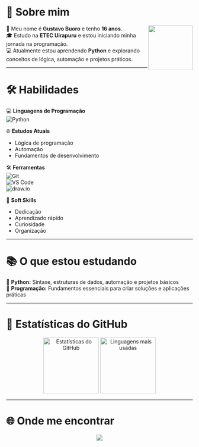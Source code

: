 # 👋 Sobre mim  

<img align="right" src="https://media.giphy.com/media/hvRJCLFzcasrR4ia7z/giphy.gif" width="120px">

🎂 Meu nome é **Gustavo Buoro** e tenho **16 anos**.  
🎓 Estudo na **ETEC Uirapuru** e estou iniciando minha jornada na programação.  
💻 Atualmente estou aprendendo **Python** e explorando conceitos de lógica, automação e projetos práticos.  

---

# 🛠️ Habilidades  

💻 **Linguagens de Programação**  
![Python](https://img.shields.io/badge/Python-3776AB?style=for-the-badge&logo=python&logoColor=white)  

🌐 **Estudos Atuais**  
- Lógica de programação  
- Automação  
- Fundamentos de desenvolvimento  

🛠️ **Ferramentas**  
![Git](https://img.shields.io/badge/Git-F05032?style=for-the-badge&logo=git&logoColor=white)  
![VS Code](https://img.shields.io/badge/VS%20Code-0078d7?style=for-the-badge&logo=visual%20studio%20code&logoColor=white)  
![draw.io](https://img.shields.io/badge/draw.io-F08705?style=for-the-badge&logo=diagrams.net&logoColor=white)  

🧠 **Soft Skills**  
- Dedicação  
- Aprendizado rápido  
- Curiosidade  
- Organização  

---

# 📚 O que estou estudando  

🐍 **Python:** Sintaxe, estruturas de dados, automação e projetos básicos  
🔧 **Programação:** Fundamentos essenciais para criar soluções e aplicações práticas  

---

# 🚀 Estatísticas do GitHub  

<p align="center">
  <img src="https://github-readme-stats.vercel.app/api?username=gustavobuoro&show_icons=true&theme=tokyonight" alt="Estatísticas do GitHub" height="150"/>
  <img src="https://github-readme-stats.vercel.app/api/top-langs/?username=gustavobuoro&layout=compact&theme=tokyonight" alt="Linguagens mais usadas" height="150"/>
</p>

---

# 🌐 Onde me encontrar  

<p align="center">
  <a href="https://github.com/gustavobuoro">
    <img src="https://img.shields.io/badge/GitHub-100000?style=for-the-badge&logo=github&logoColor=white"/>
  </a>
</p>
